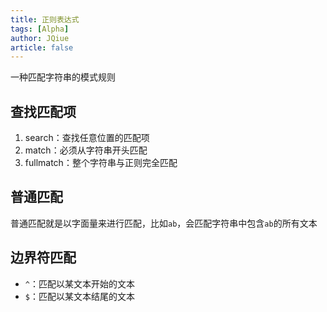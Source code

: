 ```yaml
---
title: 正则表达式
tags: [Alpha]
author: JQiue
article: false
---
```


一种匹配字符串的模式规则

## 查找匹配项

1. search：查找任意位置的匹配项
2. match：必须从字符串开头匹配
3. fullmatch：整个字符串与正则完全匹配

## 普通匹配

普通匹配就是以字面量来进行匹配，比如`ab`，会匹配字符串中包含`ab`的所有文本

## 边界符匹配

+ `^`：匹配以某文本开始的文本
+ `$`：匹配以某文本结尾的文本
